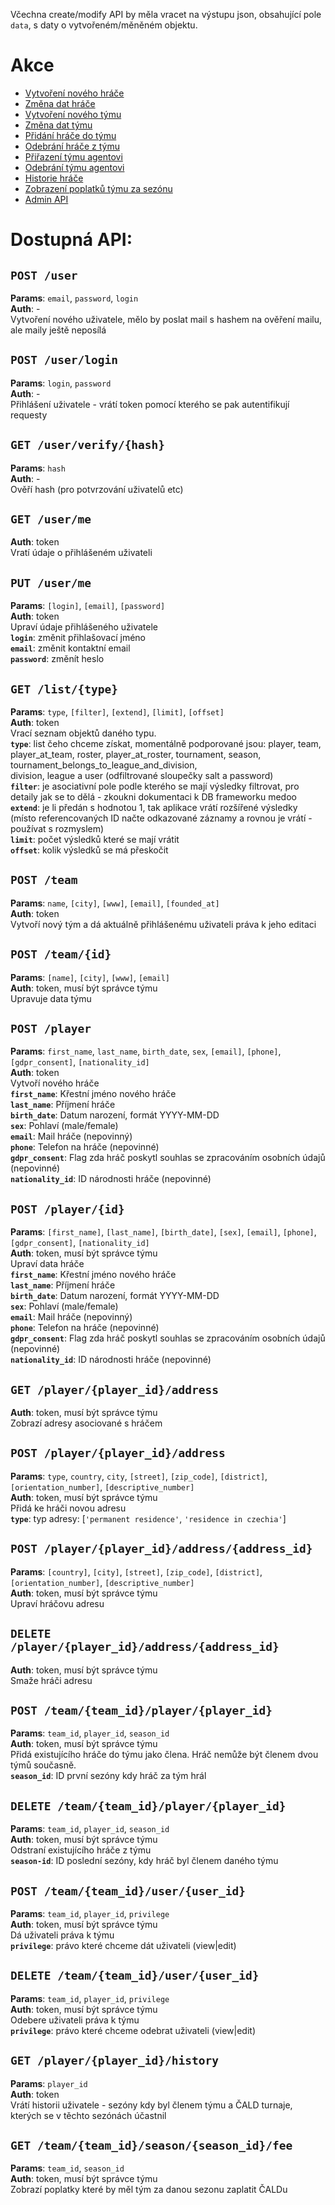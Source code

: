 Včechna create/modify API by měla vracet na výstupu json, obsahující pole `data`, s daty o vytvořeném/měněném objektu.  
  
# Akce  
+ [Vytvoření nového hráče](#post-player)  
+ [Změna dat hráče](#post-playerid)  
+ [Vytvoření nového týmu](#post-team)  
+ [Změna dat týmu](#post-teamid)  
+ [Přidání hráče do týmu](#post-teamteam_idplayerplayer_id)  
+ [Odebrání hráče z týmu](#delete-teamteam_idplayerplayer_id)  
+ [Přiřazení týmu agentovi](#post-teamteam_iduseruser_id)  
+ [Odebrání týmu agentovi](#delete-teamteam_iduseruser_id)  
+ [Historie hráče](#get-playerplayer_idhistory)  
+ [Zobrazení poplatků týmu za sezónu](#)  
+ [Admin API](admin.md)  
  
# Dostupná API:  
## `POST /user`  
**Params**: `email`, `password`, `login`  
**Auth**: -  
Vytvoření nového uživatele, mělo by poslat mail s hashem na ověření mailu, ale maily ještě neposílá  
  
## `POST /user/login`  
**Params**: `login`, `password`  
**Auth**: -  
Přihlášení uživatele - vrátí token pomocí kterého se pak autentifikují requesty  
  
## `GET /user/verify/{hash}`  
**Params**: `hash`  
**Auth**: -  
Ověří hash (pro potvrzování uživatelů etc)  
  
## `GET /user/me`  
**Auth**: token  
Vratí údaje o přihlášeném uživateli  
  
## `PUT /user/me`  
**Params**: `[login]`, `[email]`, `[password]`  
**Auth**: token  
Upraví údaje přihlášeného uživatele  
**`login`**: změnit přihlašovací jméno  
**`email`**: změnit kontaktní email  
**`password`**: změnít heslo  
  
## `GET /list/{type}`  
**Params**: `type`, `[filter]`, `[extend]`, `[limit]`, `[offset]`  
**Auth**: token  
Vrací seznam objektů daného typu.  
**`type`**: list čeho chceme získat, momentálně podporované jsou: player, team, player_at_team, roster, player_at_roster, tournament, season, tournament_belongs_to_league_and_division,  
division, league a user (odfiltrované sloupečky salt a password)  
**`filter`**: je asociativní pole podle kterého se mají výsledky filtrovat, pro detaily jak se to dělá - zkoukni dokumentaci k DB frameworku medoo  
**`extend`**: je li předán s hodnotou 1, tak aplikace vrátí rozšířené výsledky (místo referencovaných ID načte odkazované záznamy a rovnou je vrátí - používat s rozmyslem)  
**`limit`**: počet výsledků které se mají vrátit  
**`offset`**: kolik výsledků se má přeskočit  
  
## `POST /team`  
**Params**: `name`, `[city]`, `[www]`, `[email]`, `[founded_at]`  
**Auth**: token  
Vytvoří nový tým a dá aktuálně přihlášenému uživateli práva k jeho editaci  
  
## `POST /team/{id}`  
**Params**: `[name]`, `[city]`, `[www]`, `[email]`  
**Auth**: token, musí být správce týmu  
Upravuje data týmu  
  
## `POST /player`  
**Params**: `first_name`, `last_name`, `birth_date`, `sex`, `[email]`, `[phone]`, `[gdpr_consent]`, `[nationality_id]`  
**Auth**: token  
Vytvoří nového hráče  
**`first_name`**: Křestní jméno nového hráče  
**`last_name`**: Příjmení hráče  
**`birth_date`**: Datum narození, formát YYYY-MM-DD  
**`sex`**: Pohlaví (male/female)  
**`email`**: Mail hráče (nepovinný)  
**`phone`**: Telefon na hráče (nepovinné)  
**`gdpr_consent`**: Flag zda hráč poskytl souhlas se zpracováním osobních údajů (nepovinné)  
**`nationality_id`**: ID národnosti hráče (nepovinné)  
  
## `POST /player/{id}`  
**Params**: `[first_name]`, `[last_name]`, `[birth_date]`, `[sex]`, `[email]`, `[phone]`, `[gdpr_consent]`, `[nationality_id]`  
**Auth**: token, musí být správce týmu  
Upraví data hráče  
**`first_name`**: Křestní jméno nového hráče  
**`last_name`**: Příjmení hráče  
**`birth_date`**: Datum narození, formát YYYY-MM-DD  
**`sex`**: Pohlaví (male/female)  
**`email`**: Mail hráče (nepovinný)  
**`phone`**: Telefon na hráče (nepovinné)  
**`gdpr_consent`**: Flag zda hráč poskytl souhlas se zpracováním osobních údajů (nepovinné)  
**`nationality_id`**: ID národnosti hráče (nepovinné)  
  
## `GET /player/{player_id}/address`  
**Auth**: token, musí být správce týmu  
Zobrazí adresy asociované s hráčem  
  
## `POST /player/{player_id}/address`  
**Params**: `type`, `country`, `city`, `[street]`, `[zip_code]`, `[district]`, `[orientation_number]`, `[descriptive_number]`  
**Auth**: token, musí být správce týmu  
Přidá ke hráči novou adresu  
**`type`**: typ adresy: [`'permanent residence'`, `'residence in czechia'`]  
  
## `POST /player/{player_id}/address/{address_id}`  
**Params**: `[country]`, `[city]`, `[street]`, `[zip_code]`, `[district]`, `[orientation_number]`, `[descriptive_number]`  
**Auth**: token, musí být správce týmu  
Upraví hráčovu adresu  
  
## `DELETE /player/{player_id}/address/{address_id}`  
**Auth**: token, musí být správce týmu  
Smaže hráči adresu  
  
  
## `POST /team/{team_id}/player/{player_id}`  
**Params**: `team_id`, `player_id`, `season_id`  
**Auth**: token, musí být správce týmu  
Přidá existujícího hráče do týmu jako člena. Hráč nemůže být členem dvou týmů současně.  
**`season_id`**: ID první sezóny kdy hráč za tým hrál  
  
## `DELETE /team/{team_id}/player/{player_id}`  
**Params**: `team_id`, `player_id`, `season_id`  
**Auth**: token, musí být správce týmu  
Odstraní existujícího hráče z týmu  
**`season-id`**: ID poslední sezóny, kdy hráč byl členem daného týmu  
  
## `POST /team/{team_id}/user/{user_id}`  
**Params**: `team_id`, `player_id`, `privilege`  
**Auth**: token, musí být správce týmu  
Dá uživateli práva k týmu  
**`privilege`**: právo které chceme dát uživateli (view|edit)  
  
## `DELETE /team/{team_id}/user/{user_id}`  
**Params**: `team_id`, `player_id`, `privilege`  
**Auth**: token, musí být správce týmu  
Odebere uživateli práva k týmu  
**`privilege`**: právo které chceme odebrat uživateli (view|edit)  
  
## `GET /player/{player_id}/history`  
**Params**: `player_id`  
**Auth**: token  
Vrátí historii uživatele - sezóny kdy byl členem týmu a ČALD turnaje, kterých se v těchto sezónách účastnil  
  
## `GET /team/{team_id}/season/{season_id}/fee`  
**Params**: `team_id`, `season_id`  
**Auth**: token, musí být správce týmu  
Zobrazí poplatky které by měl tým za danou sezonu zaplatit ČALDu  

